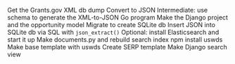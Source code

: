 Get the Grants.gov XML db dump
Convert to JSON
Intermediate: use schema to generate the XML-to-JSON Go program
Make the Django project and the opportunity model
Migrate to create SQLite db
Insert JSON into SQLite db via SQL with `json_extract()`
Optional: install Elasticsearch and start it up
Make documents.py and rebuild search index
npm install uswds
Make base template with uswds
Create SERP template
Make Django search view
